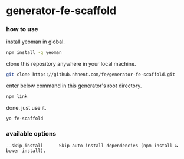 # generator-fe-scaffold

### how to use

install yeoman in global.

```bash
npm install -g yeoman
```

clone this repository anywhere in your local machine.

```bash
git clone https://github.nhnent.com/fe/generator-fe-scaffold.git
```

enter below command in this generator's root directory.

```bash
npm link
```

done. just use it.

```bash
yo fe-scaffold
```


### available options

```
--skip-install      Skip auto install dependencies (npm install & bower install).
```

